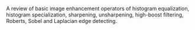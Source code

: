 A review of basic image enhancement operators of histogram equalization, histogram specialization, sharpening, unsharpening, high-boost filtering, Roberts, Sobel and Laplacian edge detecting.
